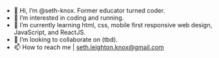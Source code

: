 - 👋 Hi, I’m @seth-knox. Former educator turned coder.
- 👀 I’m interested in coding and running.
- 🌱 I’m currently learning html, css, mobile first responsive web design, JavaScript, and ReactJS.
- 💞️ I’m looking to collaborate on (tbd).
- 📫 How to reach me | seth.leighton.knox@gmail.com

<!---
seth-knox/seth-knox is a ✨ special ✨ repository because its `README.md` (this file) appears on your GitHub profile.
You can click the Preview link to take a look at your changes.
--->

